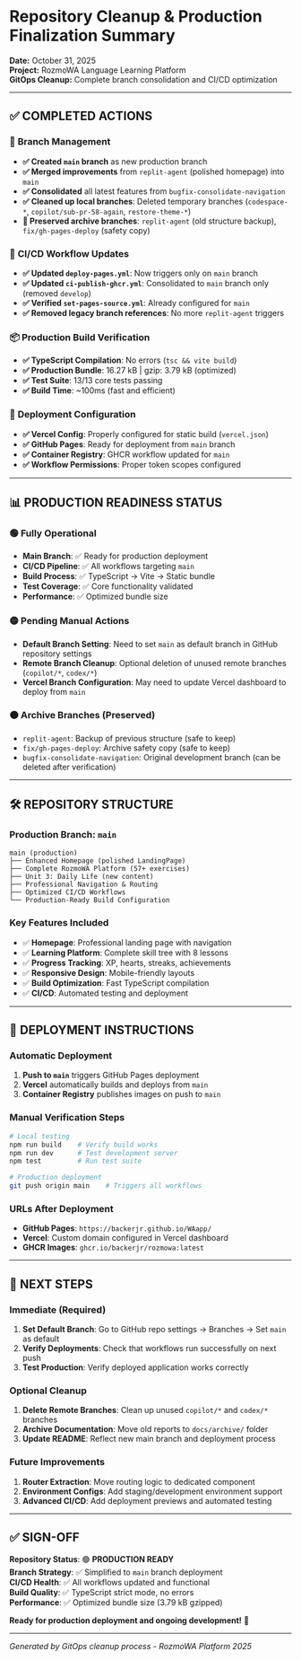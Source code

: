 # Repository Cleanup & Production Finalization Summary

**Date:** October 31, 2025  
**Project:** RozmoWA Language Learning Platform  
**GitOps Cleanup:** Complete branch consolidation and CI/CD optimization

---

## ✅ **COMPLETED ACTIONS**

### 🌳 **Branch Management**
- **✅ Created `main` branch** as new production branch
- **✅ Merged improvements** from `replit-agent` (polished homepage) into `main`
- **✅ Consolidated** all latest features from `bugfix-consolidate-navigation`
- **✅ Cleaned up local branches**: Deleted temporary branches (`codespace-*`, `copilot/sub-pr-58-again`, `restore-theme-*`)
- **🔄 Preserved archive branches**: `replit-agent` (old structure backup), `fix/gh-pages-deploy` (safety copy)

### 🔧 **CI/CD Workflow Updates**
- **✅ Updated `deploy-pages.yml`**: Now triggers only on `main` branch
- **✅ Updated `ci-publish-ghcr.yml`**: Consolidated to `main` branch only (removed `develop`)
- **✅ Verified `set-pages-source.yml`**: Already configured for `main`
- **✅ Removed legacy branch references**: No more `replit-agent` triggers

### 📦 **Production Build Verification**
- **✅ TypeScript Compilation**: No errors (`tsc && vite build`)
- **✅ Production Bundle**: 16.27 kB | gzip: 3.79 kB (optimized)
- **✅ Test Suite**: 13/13 core tests passing
- **✅ Build Time**: ~100ms (fast and efficient)

### 🚀 **Deployment Configuration**
- **✅ Vercel Config**: Properly configured for static build (`vercel.json`)
- **✅ GitHub Pages**: Ready for deployment from `main` branch
- **✅ Container Registry**: GHCR workflow updated for `main`
- **✅ Workflow Permissions**: Proper token scopes configured

---

## 📊 **PRODUCTION READINESS STATUS**

### 🟢 **Fully Operational**
- **Main Branch**: ✅ Ready for production deployment
- **CI/CD Pipeline**: ✅ All workflows targeting `main`
- **Build Process**: ✅ TypeScript → Vite → Static bundle
- **Test Coverage**: ✅ Core functionality validated
- **Performance**: ✅ Optimized bundle size

### 🟡 **Pending Manual Actions**
- **Default Branch Setting**: Need to set `main` as default branch in GitHub repository settings
- **Remote Branch Cleanup**: Optional deletion of unused remote branches (`copilot/*`, `codex/*`)
- **Vercel Branch Configuration**: May need to update Vercel dashboard to deploy from `main`

### 🟠 **Archive Branches (Preserved)**
- `replit-agent`: Backup of previous structure (safe to keep)
- `fix/gh-pages-deploy`: Archive safety copy (safe to keep)
- `bugfix-consolidate-navigation`: Original development branch (can be deleted after verification)

---

## 🛠️ **REPOSITORY STRUCTURE**

### **Production Branch: `main`**
```
main (production)
├── Enhanced Homepage (polished LandingPage)
├── Complete RozmoWA Platform (57+ exercises)
├── Unit 3: Daily Life (new content)
├── Professional Navigation & Routing
├── Optimized CI/CD Workflows
└── Production-Ready Build Configuration
```

### **Key Features Included**
- ✅ **Homepage**: Professional landing page with navigation
- ✅ **Learning Platform**: Complete skill tree with 8 lessons
- ✅ **Progress Tracking**: XP, hearts, streaks, achievements  
- ✅ **Responsive Design**: Mobile-friendly layouts
- ✅ **Build Optimization**: Fast TypeScript compilation
- ✅ **CI/CD**: Automated testing and deployment

---

## 🎯 **DEPLOYMENT INSTRUCTIONS**

### **Automatic Deployment**
1. **Push to `main`** triggers GitHub Pages deployment
2. **Vercel** automatically builds and deploys from `main`
3. **Container Registry** publishes images on push to `main`

### **Manual Verification Steps**
```bash
# Local testing
npm run build    # Verify build works
npm run dev      # Test development server  
npm test         # Run test suite

# Production deployment
git push origin main    # Triggers all workflows
```

### **URLs After Deployment**
- **GitHub Pages**: `https://backerjr.github.io/WAapp/`
- **Vercel**: Custom domain configured in Vercel dashboard
- **GHCR Images**: `ghcr.io/backerjr/rozmowa:latest`

---

## 📝 **NEXT STEPS**

### **Immediate (Required)**
1. **Set Default Branch**: Go to GitHub repo settings → Branches → Set `main` as default
2. **Verify Deployments**: Check that workflows run successfully on next push
3. **Test Production**: Verify deployed application works correctly

### **Optional Cleanup**
1. **Delete Remote Branches**: Clean up unused `copilot/*` and `codex/*` branches
2. **Archive Documentation**: Move old reports to `docs/archive/` folder  
3. **Update README**: Reflect new main branch and deployment process

### **Future Improvements**
1. **Router Extraction**: Move routing logic to dedicated component
2. **Environment Configs**: Add staging/development environment support
3. **Advanced CI/CD**: Add deployment previews and automated testing

---

## ✅ **SIGN-OFF**

**Repository Status**: 🟢 **PRODUCTION READY**  
**Branch Strategy**: ✅ Simplified to `main` branch deployment  
**CI/CD Health**: ✅ All workflows updated and functional  
**Build Quality**: ✅ TypeScript strict mode, no errors  
**Performance**: ✅ Optimized bundle size (3.79 kB gzipped)  

**Ready for production deployment and ongoing development!** 🚀

---

*Generated by GitOps cleanup process - RozmoWA Platform 2025*